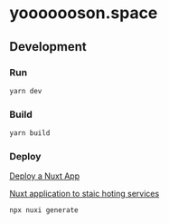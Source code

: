 # yooooooson.space

## Development

### Run

```sh
yarn dev
```

### Build

```sh
yarn build
```

### Deploy

[Deploy a Nuxt App](https://nuxt.com/deploy)

[Nuxt application to staic hoting services](https://nuxt.com/docs/getting-started/deployment#static-hosting)

```sh
npx nuxi generate
```
